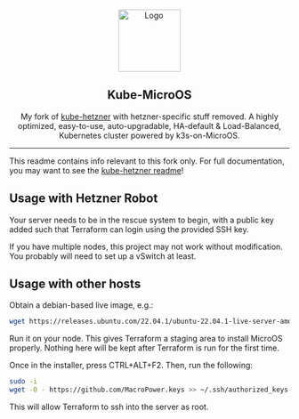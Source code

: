 <!-- PROJECT LOGO -->
<br />
<p align="center">
  <a href="https://github.com/mysticaltech/kube-hetzner">
    <img src="https://github.com/kube-hetzner/terraform-hcloud-kube-hetzner/raw/master/.images/kube-hetzner-logo.png" alt="Logo" width="112" height="112">
  </a>

  <h2 align="center">Kube-MicroOS</h2>

  <p align="center">
    My fork of <a href="https://github.com/kube-hetzner/terraform-hcloud-kube-hetzner">kube-hetzner</a> with hetzner-specific stuff removed. A highly optimized, easy-to-use, auto-upgradable, HA-default & Load-Balanced, Kubernetes cluster powered by k3s-on-MicroOS.
  </p>
  <hr />
</p>

This readme contains info relevant to this fork only. For full documentation,
you may want to see the [kube-hetzner readme](https://github.com/kube-hetzner/terraform-hcloud-kube-hetzner)!

## Usage with Hetzner Robot

Your server needs to be in the rescue system to begin, with a public key added
such that Terraform can login using the provided SSH key.

If you have multiple nodes, this project may not work without modification. You
probably will need to set up a vSwitch at least.

## Usage with other hosts

Obtain a debian-based live image, e.g.:

```sh
wget https://releases.ubuntu.com/22.04.1/ubuntu-22.04.1-live-server-amd64.iso
```

Run it on your node. This gives Terraform a staging area to install MicroOS
properly. Nothing here will be kept after Terraform is run for the first time.

Once in the installer, press CTRL+ALT+F2. Then, run the following:

```sh
sudo -i
wget -O - https://github.com/MacroPower.keys >> ~/.ssh/authorized_keys
```

This will allow Terraform to ssh into the server as root.
